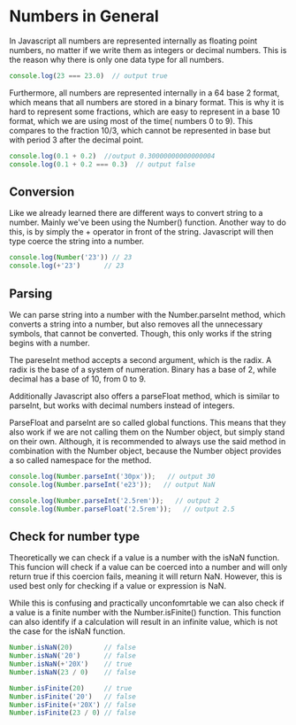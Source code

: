 # Numbers in General

In Javascript all numbers are represented internally as floating point numbers, no matter if we write them as integers or decimal numbers. This is the reason why there is only one data type for all numbers.

```js
console.log(23 === 23.0)  // output true
```

Furthermore, all numbers are represented internally in a 64 base 2 format, which means that all numbers are stored in a binary format. This is why it is hard to represent some fractions, which are easy to represent in a base 10 format, which we are using most of the time( numbers 0 to 9). This compares to the fraction 10/3, which cannot be represented in base but with period 3 after the decimal point.

```js
console.log(0.1 + 0.2)  //output 0.30000000000000004
console.log(0.1 + 0.2 === 0.3)  // output false
```

## Conversion

Like we already learned there are different ways to convert string to a number. Mainly we've been using the Number() function. Another way to do this, is by simply the + operator in front of the string. Javascript will then type coerce the string into a number.

```js
console.log(Number('23')) // 23
console.log(+'23')      // 23
```

## Parsing

We can parse string into a number with the Number.parseInt method, which converts a string into a number, but also removes all the unnecessary symbols, that cannot be converted. Though, this only works if the string begins with a number.

The pareseInt method accepts a second argument, which is the radix. A radix is the base of a system of numeration. Binary has a base of 2, while decimal has a base of 10, from 0 to 9.

Additionally Javascript also offers a parseFloat method, which is similar to parseInt, but works with decimal numbers instead of integers.

ParseFloat and parseInt are so called global functions. This means that they also work if we are not calling them on the Number object, but simply stand on their own. Although, it is recommended to always use the said method in combination with the Number object, because the Number object provides a so called namespace for the method.

```js
console.log(Number.parseInt('30px'));   // output 30
console.log(Number.parseInt('e23'));   // output NaN

console.log(Number.parseInt('2.5rem'));   // output 2
console.log(Number.parseFloat('2.5rem'));   // output 2.5
```

## Check for number type

Theoretically we can check if a value is a number with the isNaN function. This funcion will check if a value can be coerced into a number and will only return true if this coercion fails, meaning it will return NaN. However, this is used best only for checking if a value or expression is NaN.

While this is confusing and practically unconfomrtable we can also check if a value is a finite number with the Number.isFinite() function. This function can also identify if a calculation will result in an infinite value, which is not the case for the isNaN function.

```js
Number.isNaN(20)        // false
Number.isNaN('20')      // false
Number.isNaN(+'20X')    // true
Number.isNaN(23 / 0)    // false

Number.isFinite(20)     // true
Number.isFinite('20')   // false
Number.isFinite(+'20X') // false
Number.isFinite(23 / 0) // false
```